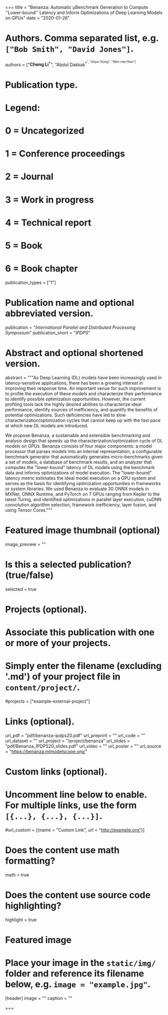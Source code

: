 +++
title = "Benanza: Automatic μBenchmark Generation to Compute ''Lower-bound'' Latency and Inform Optimizations of Deep Learning Models on GPUs"
date = "2020-01-26"

# Authors. Comma separated list, e.g. `["Bob Smith", "David Jones"]`.
authors = ["**Cheng Li<sup>*<sup>**", "Abdul Dakkak<sup>*<sup>", "Jinjun Xiong", "Wen-mei Hwu"]

# Publication type.
# Legend:
# 0 = Uncategorized
# 1 = Conference proceedings
# 2 = Journal
# 3 = Work in progress
# 4 = Technical report
# 5 = Book
# 6 = Book chapter
publication_types = ["1"]

# Publication name and optional abbreviated version.
publication = "*International Parallel and Distributed Processing Symposium*"
publication_short = "*IPDPS*"

# Abstract and optional shortened version.
abstract = """As Deep Learning (DL) models have been increasingly used in latency-sensitive applications, there has been a growing interest in improving their response time. An important venue for such improvement is to profile the execution of these models and characterize their performance to identify possible optimization opportunities. However, the current profiling tools lack the highly desired abilities to characterize ideal performance, identify sources of inefficiency, and quantify the benefits of potential optimizations. Such deficiencies have led to slow characterization/optimization cycles that cannot keep up with the fast pace at which new DL models are introduced.

We propose Benanza, a sustainable and extensible benchmarking and analysis design that speeds up the characterization/optimization cycle of DL models on GPUs. Benanza consists of four major components: a model processor that parses models into an internal representation, a configurable benchmark generator that automatically generates micro-benchmarks given a set of models, a database of benchmark results, and an analyzer that computes the "lower-bound" latency of DL models using the benchmark data and informs optimizations of model execution. The "lower-bound" latency metric estimates the ideal model execution on a GPU system and serves as the basis for identifying optimization opportunities in frameworks or system libraries. We used Benanza to evaluate 30 ONNX models in MXNet, ONNX Runtime, and PyTorch on 7 GPUs ranging from Kepler to the latest Turing, and identified optimizations in parallel layer execution, cuDNN convolution algorithm selection, framework inefficiency, layer fusion, and using Tensor Cores."""

# Featured image thumbnail (optional)
image_preview = ""

# Is this a selected publication? (true/false)
selected = true

# Projects (optional).
#   Associate this publication with one or more of your projects.
#   Simply enter the filename (excluding '.md') of your project file in `content/project/`.
#projects = ["example-external-project"]

# Links (optional).
url_pdf = "pdf/benanza-ipdps20.pdf"
url_preprint = ""
url_code = ""
url_dataset = ""
url_project = "/project/benanza"
url_slides = "pdf/Benanza_IPDPS20_slides.pdf"
url_video = ""
url_poster = ""
url_source = "https://benanza.mlmodelscope.org/"

# Custom links (optional).
#   Uncomment line below to enable. For multiple links, use the form `[{...}, {...}, {...}]`.
#url_custom = [{name = "Custom Link", url = "http://example.org"}]

# Does the content use math formatting?
math = true

# Does the content use source code highlighting?
highlight = true

# Featured image
# Place your image in the `static/img/` folder and reference its filename below, e.g. `image = "example.jpg"`.
[header]
image = ""
caption = ""

+++
